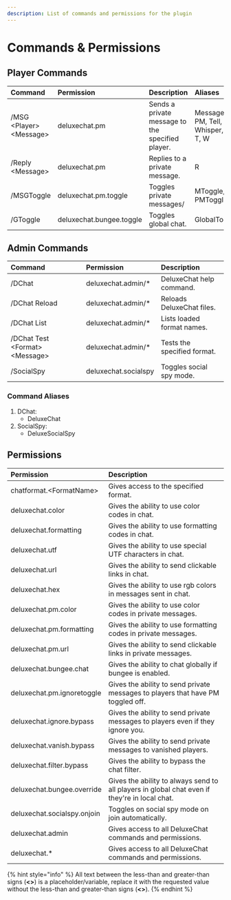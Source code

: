 ```yaml
---
description: List of commands and permissions for the plugin
---
```


# Commands & Permissions

## Player Commands

| Command | Permission | Description | Aliases |
| :--- | :--- | :--- | :--- |
| /MSG &lt;Player&gt; &lt;Message&gt; | deluxechat.pm | Sends a private message to the specified player. | Message, PM, Tell, Whisper, M, T, W |
| /Reply &lt;Message&gt; | deluxechat.pm | Replies to a private message. | R |
| /MSGToggle | deluxechat.pm.toggle | Toggles private messages/ | MToggle, PMToggle |
| /GToggle | deluxechat.bungee.toggle | Toggles global chat. | GlobalToggle |

## Admin Commands

| Command | Permission | Description |
| :--- | :--- | :--- |
| /DChat | deluxechat.admin/\* | DeluxeChat help command. |
| /DChat Reload | deluxechat.admin/\* | Reloads DeluxeChat files. |
| /DChat List | deluxechat.admin/\* | Lists loaded format names. |
| /DChat Test &lt;Format&gt; &lt;Message&gt; | deluxechat.admin/\* | Tests the specified format. |
| /SocialSpy | deluxechat.socialspy | Toggles social spy mode. |

### Command Aliases

1. DChat:
   * DeluxeChat 
2. SocialSpy:
   * DeluxeSocialSpy

## Permissions

| Permission | Description |
| :--- | :--- |
| chatformat.&lt;FormatName&gt; | Gives access to the specified format. |
| deluxechat.color | Gives the ability to use color codes in chat. |
| deluxechat.formatting | Gives the ability to use formatting codes in chat. |
| deluxechat.utf | Gives the ability to use special UTF characters in chat. |
| deluxechat.url | Gives the ability to send clickable links in chat. |
| deluxechat.hex | Gives the ability to use rgb colors in messages sent in chat. |
| deluxechat.pm.color | Gives the ability to use color codes in private messages. |
| deluxechat.pm.formatting | Gives the ability to use formatting codes in private messages. |
| deluxechat.pm.url | Gives the ability to send clickable links in private messages. |
| deluxechat.bungee.chat | Gives the ability to chat globally if bungee is enabled. |
| deluxechat.pm.ignoretoggle | Gives the ability to send private messages to players that have PM toggled off. |
| deluxechat.ignore.bypass | Gives the ability to send private messages to players even if they ignore you. |
| deluxechat.vanish.bypass | Gives the ability to send private messages to vanished players. |
| deluxechat.filter.bypass | Gives the ability to bypass the chat filter. |
| deluxechat.bungee.override | Gives the ability to always send to all players in global chat even if they're in local chat. |
| deluxechat.socialspy.onjoin | Toggles on social spy mode on join automatically. |
| deluxechat.admin | Gives access to all DeluxeChat commands and permissions. |
| deluxechat.\* | Gives access to all DeluxeChat commands and permissions. |

{% hint style="info" %}
All text between the less-than and greater-than signs \(**&lt;&gt;**\) is a placeholder/variable, replace it with the requested value without the less-than and greater-than signs \(**&lt;&gt;**\).
{% endhint %}

